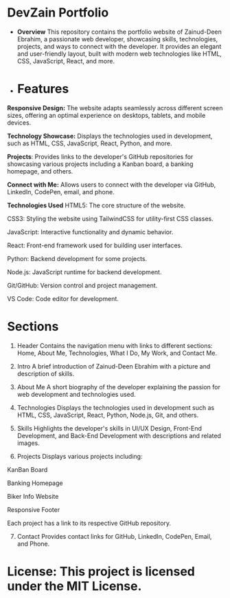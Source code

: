 # DevZain Portfolio

- **Overview**
This repository contains the portfolio website of Zainud-Deen Ebrahim, a passionate web developer, showcasing skills, technologies, projects, and ways to connect with the developer. It provides an elegant and user-friendly layout, built with modern web technologies like HTML, CSS, JavaScript, React, and more.

- # **Features**
 **Responsive Design:** The website adapts seamlessly across different screen sizes, offering an optimal experience on desktops, tablets, and mobile devices.

**Technology Showcase:** Displays the technologies used in development, such as HTML, CSS, JavaScript, React, Python, and more.

**Projects**: Provides links to the developer's GitHub repositories for showcasing various projects including a Kanban board, a banking homepage, and others.

**Connect with Me:** Allows users to connect with the developer via GitHub, LinkedIn, CodePen, email, and phone.

**Technologies Used**
HTML5: The core structure of the website.

CSS3: Styling the website using TailwindCSS for utility-first CSS classes.

JavaScript: Interactive functionality and dynamic behavior.

React: Front-end framework used for building user interfaces.

Python: Backend development for some projects.

Node.js: JavaScript runtime for backend development.

Git/GitHub: Version control and project management.

VS Code: Code editor for development.
 

# Sections
1. Header
Contains the navigation menu with links to different sections: Home, About Me, Technologies, What I Do, My Work, and Contact Me.

2. Intro
A brief introduction of Zainud-Deen Ebrahim with a picture and description of skills.

3. About Me
A short biography of the developer explaining the passion for web development and technologies used.

4. Technologies
Displays the technologies used in development such as HTML, CSS, JavaScript, React, Python, Node.js, Git, and others.

5. Skills
Highlights the developer's skills in UI/UX Design, Front-End Development, and Back-End Development with descriptions and related images.

6. Projects
Displays various projects including:

KanBan Board

Banking Homepage

Biker Info Website

Responsive Footer

Each project has a link to its respective GitHub repository.

7. Contact
Provides contact links for GitHub, LinkedIn, CodePen, Email, and Phone.

# **License: This project is licensed under the MIT License.**
